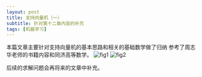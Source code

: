 ```yaml
---
layout: post
title: 支持向量机（一）
subtitle: 针对第十二章内容的补充
tags: [机器学习]
---
```

本篇文章主要针对支持向量机的基本思路和相关的基础数学做了归纳
参考了周志华老师的书籍内容和同济高等数学。
![fig1](https://naibaowjk.github.io/img/2019-08-19-支持向量机（一）/1.jpg)
![fig2](https://naibaowjk.github.io/img/2019-08-19-支持向量机（一）/2.jpg)

后续的求解问题会再将来的文章中补充。